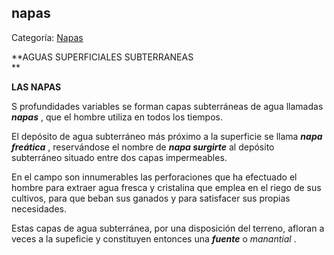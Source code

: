 ## napas

Categoría: [Napas](http://descubrircorrientes.com.ar/2012/index.php/1542-geografia/5-hidrologia/agua-en-estado-liquido/aguas-continentales/aguas-continentales-subterraneas/napas)

**AGUAS SUPERFICIALES SUBTERRANEAS  
**

**LAS NAPAS**

S profundidades variables se forman capas subterráneas de agua llamadas **_napas_** , que el hombre utiliza en todos los tiempos.

El depósito de agua subterráneo más próximo a la superficie se llama **_napa freática_** , reservándose el nombre de **_napa surgirte_** al depósito subterráneo situado entre dos capas impermeables.

En el campo son innumerables las perforaciones que ha efectuado el hombre para extraer agua fresca y cristalina que emplea en el riego de sus cultivos, para que beban sus ganados y para satisfacer sus propias necesidades.

Estas capas de agua subterránea, por una disposición del terreno, afloran a veces a la supeficie y constituyen entonces una **_fuente_** o _manantial_ .